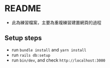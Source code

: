 # README

- 此為練習檔案，主要為重複練習建置網頁的過程

## Setup steps

- run `bundle install` and `yarn install`
- run `rails db:setup`
- run `bin/dev`, and check `http://localhost:3000`


